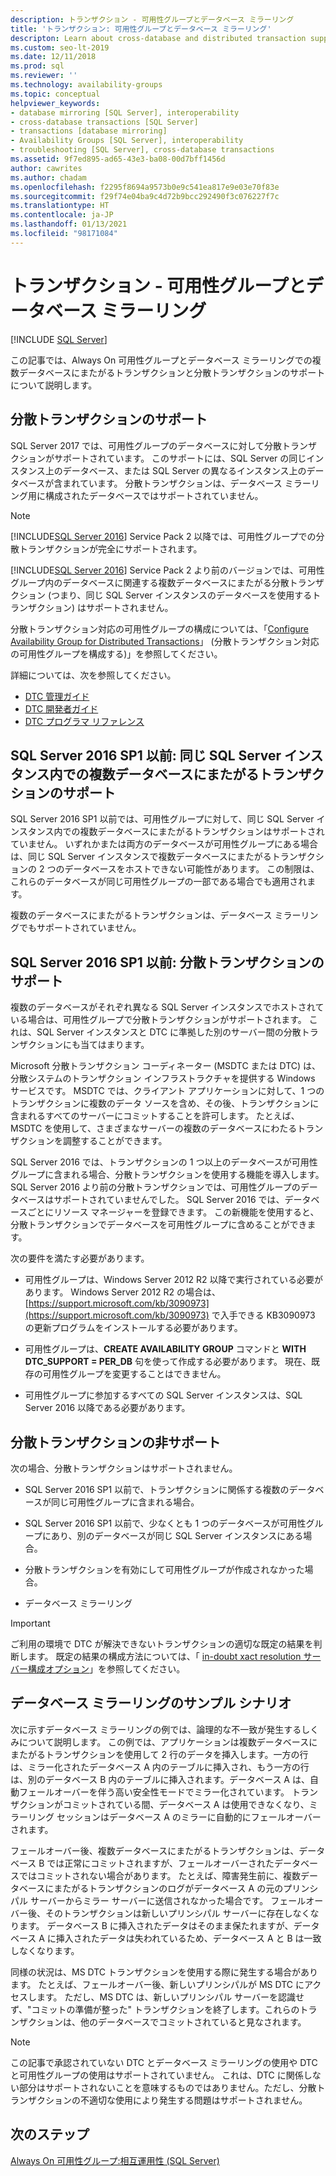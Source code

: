 ```yaml
---
description: トランザクション - 可用性グループとデータベース ミラーリング
title: 'トランザクション: 可用性グループとデータベース ミラーリング'
descripton: Learn about cross-database and distributed transaction support for SQL Server Always On availability groups and database mirroring.
ms.custom: seo-lt-2019
ms.date: 12/11/2018
ms.prod: sql
ms.reviewer: ''
ms.technology: availability-groups
ms.topic: conceptual
helpviewer_keywords:
- database mirroring [SQL Server], interoperability
- cross-database transactions [SQL Server]
- transactions [database mirroring]
- Availability Groups [SQL Server], interoperability
- troubleshooting [SQL Server], cross-database transactions
ms.assetid: 9f7ed895-ad65-43e3-ba08-00d7bff1456d
author: cawrites
ms.author: chadam
ms.openlocfilehash: f2295f8694a9573b0e9c541ea817e9e03e70f83e
ms.sourcegitcommit: f29f74e04ba9c4d72b9bcc292490f3c076227f7c
ms.translationtype: HT
ms.contentlocale: ja-JP
ms.lasthandoff: 01/13/2021
ms.locfileid: "98171084"
---
```

# <a name="transactions---availability-groups-and-database-mirroring"></a>トランザクション - 可用性グループとデータベース ミラーリング
[!INCLUDE [SQL Server](../../../includes/applies-to-version/sqlserver.md)]

この記事では、Always On 可用性グループとデータベース ミラーリングでの複数データベースにまたがるトランザクションと分散トランザクションのサポートについて説明します。  

## <a name="support-for-distributed-transactions"></a>分散トランザクションのサポート

SQL Server 2017 では、可用性グループのデータベースに対して分散トランザクションがサポートされています。 このサポートには、SQL Server の同じインスタンス上のデータベース、または SQL Server の異なるインスタンス上のデータベースが含まれています。 分散トランザクションは、データベース ミラーリング用に構成されたデータベースではサポートされていません。

> [!NOTE]
> [!INCLUDE[SQL Server 2016](../../../includes/sssql16-md.md)] Service Pack 2 以降では、可用性グループでの分散トランザクションが完全にサポートされます。 
> 
> [!INCLUDE[SQL Server 2016](../../../includes/sssql16-md.md)] Service Pack 2 より前のバージョンでは、可用性グループ内のデータベースに関連する複数データベースにまたがる分散トランザクション (つまり、同じ SQL Server インスタンスのデータベースを使用するトランザクション) はサポートされません。

分散トランザクション対応の可用性グループの構成については、「[Configure Availability Group for Distributed Transactions](configure-availability-group-for-distributed-transactions.md)」 (分散トランザクション対応の可用性グループを構成する)」を参照してください。

詳細については、次を参照してください。

- [DTC 管理ガイド](/previous-versions/windows/desktop/ms681291(v=vs.85))
- [DTC 開発者ガイド](/previous-versions/windows/desktop/ms679938(v=vs.85))
- [DTC プログラマ リファレンス](/previous-versions/windows/desktop/ms686108(v=vs.85))

## <a name="sql-server-2016-sp1-and-before-support-for-cross-database-transactions-within-the-same-sql-server-instance"></a>SQL Server 2016 SP1 以前: 同じ SQL Server インスタンス内での複数データベースにまたがるトランザクションのサポート  

SQL Server 2016 SP1 以前では、可用性グループに対して、同じ SQL Server インスタンス内での複数データベースにまたがるトランザクションはサポートされていません。 いずれかまたは両方のデータベースが可用性グループにある場合は、同じ SQL Server インスタンスで複数データベースにまたがるトランザクションの 2 つのデータベースをホストできない可能性があります。 この制限は、これらのデータベースが同じ可用性グループの一部である場合でも適用されます。  
  
複数のデータベースにまたがるトランザクションは、データベース ミラーリングでもサポートされていません。  
  
##  <a name="sql-server-2016-sp1-and-before-support-for-distributed-transactions"></a><a name="dtcsupport"></a> SQL Server 2016 SP1 以前: 分散トランザクションのサポート  
複数のデータベースがそれぞれ異なる SQL Server インスタンスでホストされている場合は、可用性グループで分散トランザクションがサポートされます。 これは、SQL Server インスタンスと DTC に準拠した別のサーバー間の分散トランザクションにも当てはまります。  
 
Microsoft 分散トランザクション コーディネーター (MSDTC または DTC) は、分散システムのトランザクション インフラストラクチャを提供する Windows サービスです。 MSDTC では、クライアント アプリケーションに対して、1 つのトランザクションに複数のデータ ソースを含め、その後、トランザクションに含まれるすべてのサーバーにコミットすることを許可します。 たとえば、MSDTC を使用して、さまざまなサーバーの複数のデータベースにわたるトランザクションを調整することができます。

SQL Server 2016 では、トランザクションの 1 つ以上のデータベースが可用性グループに含まれる場合、分散トランザクションを使用する機能を導入します。 SQL Server 2016 より前の分散トランザクションでは、可用性グループのデータベースはサポートされていませんでした。 SQL Server 2016 では、データベースごとにリソース マネージャーを登録できます。 この新機能を使用すると、分散トランザクションでデータベースを可用性グループに含めることができます。
  
 次の要件を満たす必要があります。  
  
-   可用性グループは、Windows Server 2012 R2 以降で実行されている必要があります。 Windows Server 2012 R2 の場合は、[https://support.microsoft.com/kb/3090973](https://support.microsoft.com/kb/3090973) で入手できる KB3090973 の更新プログラムをインストールする必要があります。  
  
-   可用性グループは、**CREATE AVAILABILITY GROUP** コマンドと **WITH DTC\_SUPPORT = PER_DB** 句を使って作成する必要があります。 現在、既存の可用性グループを変更することはできません。  

- 可用性グループに参加するすべての SQL Server インスタンスは、SQL Server 2016 以降である必要があります。
 
 ## <a name="non-support-for-distributed-transactions"></a>分散トランザクションの非サポート
 次の場合、分散トランザクションはサポートされません。
 
 - SQL Server 2016 SP1 以前で、トランザクションに関係する複数のデータベースが同じ可用性グループに含まれる場合。
 
 - SQL Server 2016 SP1 以前で、少なくとも 1 つのデータベースが可用性グループにあり、別のデータベースが同じ SQL Server インスタンスにある場合。 
 
 - 分散トランザクションを有効にして可用性グループが作成されなかった場合。
 
 - データベース ミラーリング
 
 > [!IMPORTANT]
 > ご利用の環境で DTC が解決できないトランザクションの適切な既定の結果を判断します。  既定の結果の構成方法については、「 [in-doubt xact resolution サーバー構成オプション](../../../database-engine/configure-windows/in-doubt-xact-resolution-server-configuration-option.md)」を参照してください。
  
## <a name="example-scenario-with-database-mirroring"></a>データベース ミラーリングのサンプル シナリオ  
 次に示すデータベース ミラーリングの例では、論理的な不一致が発生するしくみについて説明します。 この例では、アプリケーションは複数データベースにまたがるトランザクションを使用して 2 行のデータを挿入します。一方の行は、ミラー化されたデータベース A 内のテーブルに挿入され、もう一方の行は、別のデータベース B 内のテーブルに挿入されます。データベース A は、自動フェールオーバーを伴う高い安全性モードでミラー化されています。 トランザクションがコミットされている間、データベース A は使用できなくなり、ミラーリング セッションはデータベース A のミラーに自動的にフェールオーバーされます。  
  
 フェールオーバー後、複数データベースにまたがるトランザクションは、データベース B では正常にコミットされますが、フェールオーバーされたデータベースではコミットされない場合があります。 たとえば、障害発生前に、複数データベースにまたがるトランザクションのログがデータベース A の元のプリンシパル サーバーからミラー サーバーに送信されなかった場合です。 フェールオーバー後、そのトランザクションは新しいプリンシパル サーバーに存在しなくなります。 データベース B に挿入されたデータはそのまま保たれますが、データベース A に挿入されたデータは失われているため、データベース A と B は一致しなくなります。  
  
 同様の状況は、MS DTC トランザクションを使用する際に発生する場合があります。 たとえば、フェールオーバー後、新しいプリンシパルが MS DTC にアクセスします。 ただし、MS DTC は、新しいプリンシパル サーバーを認識せず、"コミットの準備が整った" トランザクションを終了します。これらのトランザクションは、他のデータベースでコミットされていると見なされます。  
  
> [!NOTE]  
>  この記事で承認されていない DTC とデータベース ミラーリングの使用や DTC と可用性グループの使用はサポートされていません。  これは、DTC に関係しない部分はサポートされないことを意味するものではありません。ただし、分散トランザクションの不適切な使用により発生する問題はサポートされません。  
  
## <a name="next-steps"></a>次のステップ  
 [Always On 可用性グループ:相互運用性 &#40;SQL Server&#41;](../../../database-engine/availability-groups/windows/always-on-availability-groups-interoperability-sql-server.md)  
  
